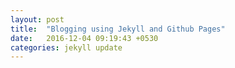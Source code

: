 ```yaml
---
layout: post
title:  "Blogging using Jekyll and Github Pages"
date:   2016-12-04 09:19:43 +0530
categories: jekyll update
---
```



